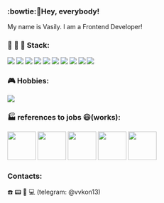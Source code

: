 ### :bowtie:👋Hey, everybody! 
My name is Vasily. I am a Frontend Developer! 
### :wrench: :hammer: :floppy_disk: Stack:   

<img src="https://img.shields.io/badge/HTML-2F4F4F?style=for-the-badge&logo=html5"/> <img src="https://img.shields.io/badge/CSS-2F4F4F?style=for-the-badge&logo=css3"/> <img src="https://img.shields.io/badge/SCSS-2F4F4F?style=for-the-badge&logo=sass"/> <img src="https://img.shields.io/badge/JavaScript-2F4F4F?style=for-the-badge&logo=javascript"/> <img src="https://img.shields.io/badge/React-2F4F4F?style=for-the-badge&logo=react"/> <img src="https://img.shields.io/badge/Storybook-2F4F4F?style=for-the-badge&logo=storybook"/> <img src="https://img.shields.io/badge/Node.js-2F4F4F?style=for-the-badge&logo=nodedotjs"/> <img src="https://img.shields.io/badge/MongoDB-2F4F4F?style=for-the-badge&logo=mongodb"/> <img src="https://img.shields.io/badge/Git-2F4F4F?style=for-the-badge&logo=git"/> <img src="https://img.shields.io/badge/Figma-2F4F4F?style=for-the-badge&logo=figma"/>

### :video_game: Hobbies:
[<img src="https://img.shields.io/badge/CODEWARS-8B0000?style=for-the-badge&logo=codewars&logoColor=000000"/>](https://www.codewars.com/users/Vassa13)  

### :factory: references to jobs :smiley:(works):
[<img src="http://www.takes.org/logo.png" height="64px"/>](https://github.com/vvkon13/movies-explorer-frontend/tree/main) [<img src="https://www.freepngimg.com/thumb/video_camera/86741-projector-movie-brand-accessory-camera-video.png" height="64px"/>](https://github.com/vvkon13/movies-explorer-api) [<img src="https://live.staticflickr.com/8299/7787950668_9bba64c131_b.jpg" height="64px"/>](https://github.com/vvkon13/react-mesto-api-full-gha) [<img src="https://papik.pro/izobr/uploads/posts/2023-02/1676957661_papik-pro-p-poezd-sharzh-25.jpg" height="64px"/>](https://github.com/vvkon13/russian-travel) [<img src="https://down.imgspng.com/download/0720/book_PNG51114.png" height="64px"/>](https://github.com/vvkon13/how-to-learn)

### Сontacts:
:telephone: :pager: :fax: :computer:   (telegram: @vvkon13)


